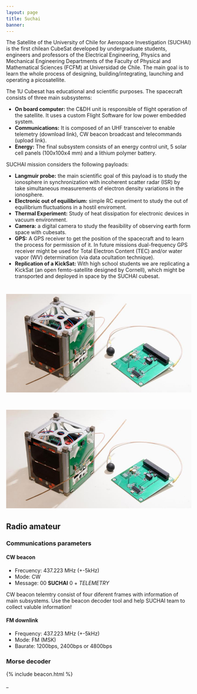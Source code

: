 ```yaml
---
layout: page
title: Suchai
banner:
---
```

The Satellite of the University of Chile for Aerospace Investigation (SUCHAI) is the first chilean CubeSat developed by undergraduate students, engineers and professors of the Electrical Engineering, Physics and Mechanical Engineering Departments of the Faculty of Physical and Mathematical Sciences (FCFM) at Universidad de Chile. The main goal is to learn the whole process of designing, building/integrating, launching and operating a picosatellite. 

The 1U Cubesat has educational and scientific purposes. The spacecraft consists of three main subsystems:

* **On board computer:** the C&DH unit is responsible of flight operation of the satellite. It uses a custom Flight Software for low power embedded system.
* **Communications:** It is composed of an UHF transceiver to enable telemetry (download link), CW beacon broadcast and telecommands (upload link).
* **Energy:** The final subsystem consists of an energy control unit, 5 solar cell panels (100x100x4 mm) and a lithium polymer battery. 

SUCHAI mission considers the following payloads:

* **Langmuir probe:** the main scientific goal of this payload is to study the ionosphere in synchronization with incoherent scatter radar (ISR) by take simultaneous measurements of electron density variations in the ionosphere.
* **Electronic out of equilibrium:** simple RC experiment to study the out of equilibrium fluctuations in a hostil enviroment. 
* **Thermal Experiment:** Study of heat dissipation for electronic devices in vacuum environment.
* **Camera:** a digital camera to study the feasibility of observing earth form space with cubesats.
* **GPS:** A GPS receiver to get the position of the spacecraft and to learn the process for permission of it. In future missions dual-frequency GPS receiver might be used for Total Electron Content (TEC) and/or water vapor (WV) determination (via data ocultation technique). 
* **Replication of a KickSat:** With high school students we are replicating a KickSat (an open femto-satellite designed by Cornell), which might be transported and deployed in space by the SUCHAI cubesat.  

# <img class="pure-img img-center" src="/images/suchai/suchai_langmuir.jpg">
# <img class="pure-img img-center" src="/images/suchai/suchai_langmuir.jpg">

## Radio amateur

### Communications parameters

#### CW beacon
- Frecuency: 437.223 MHz (+-5kHz)
- Mode: CW
- Message: 00 **SUCHAI** 0 + *TELEMETRY*

CW beacon telemtry consist of four diferent frames with information of main subsystems.
Use the beacon decoder tool and help SUCHAI team to collect valuble information!

#### FM downlink

- Frequency: 437.223 MHz (+-5kHz)
- Mode: FM (MSK)
- Baurate: 1200bps, 2400bps or 4800bps

### Morse decoder
{% include beacon.html %}

_